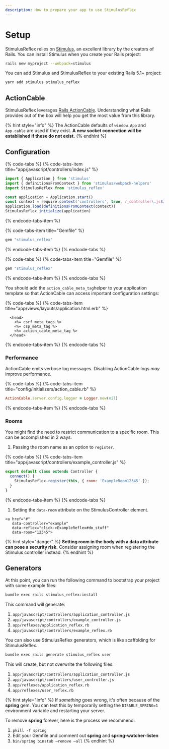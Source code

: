 ```yaml
---
description: How to prepare your app to use StimulusReflex
---
```


# Setup

StimulusReflex relies on [Stimulus](https://stimulusjs.org/), an excellent library by the creators of Rails. You can install Stimulus when you create your Rails project:

```bash
rails new myproject --webpack=stimulus
```

You can add Stimulus and StimulusReflex to your existing Rails 5.1+ project:

```bash
yarn add stimulus stimulus_reflex
```

## ActionCable

StimulusReflex leverages [Rails ActionCable](https://guides.rubyonrails.org/action_cable_overview.html). Understanding what Rails provides out of the box will help you get the most value from this library.

{% hint style="info" %}
The ActionCable defaults of `window.App` and `App.cable` are used if they exist. **A new socket connection will be established if these do not exist.**
{% endhint %}

## Configuration

{% code-tabs %}
{% code-tabs-item title="app/javascript/controllers/index.js" %}
```javascript
import { Application } from 'stimulus'
import { definitionsFromContext } from 'stimulus/webpack-helpers'
import StimulusReflex from 'stimulus_reflex'

const application = Application.start()
const context = require.context('controllers', true, /_controller\.js$/)
application.load(definitionsFromContext(context))
StimulusReflex.initialize(application)
```
{% endcode-tabs-item %}

{% code-tabs-item title="Gemfile" %}
```ruby
gem "stimulus_reflex"
```
{% endcode-tabs-item %}
{% endcode-tabs %}

{% code-tabs %}
{% code-tabs-item title="Gemfile" %}
```ruby
gem "stimulus_reflex"
```
{% endcode-tabs-item %}
{% endcode-tabs %}

You should add the `action_cable_meta_tag`helper to your application template so that ActionCable can access important configuration settings:

{% code-tabs %}
{% code-tabs-item title="app/views/layouts/application.html.erb" %}
```markup
  <head>
    <%= csrf_meta_tags %>
    <%= csp_meta_tag %>
    <%= action_cable_meta_tag %>
  </head>
```
{% endcode-tabs-item %}
{% endcode-tabs %}

### Performance

ActionCable emits verbose log messages. Disabling ActionCable logs _may_ improve performance.

{% code-tabs %}
{% code-tabs-item title="config/initializers/action\_cable.rb" %}
```ruby
ActionCable.server.config.logger = Logger.new(nil)
```
{% endcode-tabs-item %}
{% endcode-tabs %}

### Rooms

You might find the need to restrict communication to a specific room. This can be accomplished in 2 ways.

1. Passing the room name as an option to `register`.

{% code-tabs %}
{% code-tabs-item title="app/javascript/controllers/example\_controller.js" %}
```javascript
export default class extends Controller {
  connect() {
    StimulusReflex.register(this, { room: 'ExampleRoom12345' });
  }
}
```
{% endcode-tabs-item %}
{% endcode-tabs %}

1. Setting the `data-room` attribute on the StimulusController element.

```markup
<a href="#"
   data-controller="example"
   data-reflex="click->ExampleReflex#do_stuff"
   data-room="12345">
```

{% hint style="danger" %}
**Setting room in the body with a data attribute can pose a security risk.** Consider assigning room when registering the Stimulus controller instead.
{% endhint %}

## Generators

At this point, you can run the following command to bootstrap your project with some example files:

```bash
bundle exec rails stimulus_reflex:install
```

This command will generate:

1. `app/javascript/controllers/application_controller.js`
2. `app/javascript/controllers/example_controller.js`
3. `app/reflexes/application_reflex.rb`
4. `app/javascript/controllers/example_reflex.rb`

You can also use StimulusReflex generators, which is like scaffolding for StimulusReflex.

```bash
bundle exec rails generate stimulus_reflex user
```

This will create, but not overwrite the following files:

1. `app/javascript/controllers/application_controller.js`
2. `app/javascript/controllers/user_controller.js`
3. `app/reflexes/application_reflex.rb`
4. `app/reflexes/user_reflex.rb`

{% hint style="info" %}
If _something_ goes wrong, it's often because of the **spring** gem. You can test this by temporarily setting the `DISABLE_SPRING=1` environment variable and restarting your server.

To remove **spring** forever, here is the process we recommend:

1. `pkill -f spring`
2. Edit your Gemfile and comment out **spring** and **spring-watcher-listen**
3. `bin/spring binstub –remove –all`
{% endhint %}

